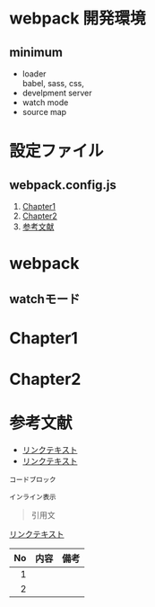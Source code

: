 # webpack 開発環境
## minimum
* loader<br>
babel, sass, css,
* develpment server
* watch mode
* source map


# 設定ファイル
## webpack.config.js
1. [Chapter1](#Chapter1)
1. [Chapter2](#Chapter2)
1. [参考文献](#reference)

# webpack
## watchモード
<!-- 各チャプター -->
<a id="#Chapter1"></a>
# Chapter1

<a id="#Chapter2"></a>
# Chapter2

<a id="#reference"></a>
# 参考文献
- [リンクテキスト](URL)
- [リンクテキスト](URL)


```言語名:ファイル名.拡張子
コードブロック
```

`インライン表示`

>引用文

[リンクテキスト](URL)

| No |    内容     |    備考    |
|---:|-------------|------------|
| 1  |             |            |
| 2  |             |            |
